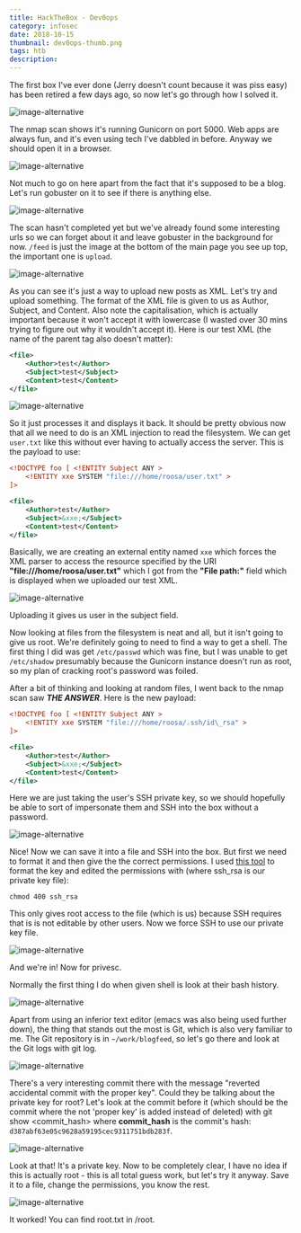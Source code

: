 ```yaml
---
title: HackTheBox - Dev0ops
category: infosec
date: 2018-10-15
thumbnail: dev0ops-thumb.png
tags: htb
description:
---
```


The first box I've ever done (Jerry doesn't count because it was piss easy) has been retired a few days ago, so now let's go through how I solved it.

![image-alternative](/article/static/img/dev0ops-nmap.png)

The nmap scan shows it's running Gunicorn on port 5000. Web apps are always fun, and it's even using tech I've dabbled in before. Anyway we should open it in a browser.

![image-alternative](/article/static/img/dev0ops-website.png)

Not much to go on here apart from the fact that it's supposed to be a blog. Let's run gobuster on it to see if there is anything else.

![image-alternative](/article/static/img/dev0ops-gobuster.png)

The scan hasn't completed yet but we've already found some interesting urls so we can forget about it and leave gobuster in the background for now. `/feed` is just the image at the bottom of the main page you see up top, the important one is `upload`.

![image-alternative](/article/static/img/dev0ops-upload.png)

As you can see it's just a way to upload new posts as XML. Let's try and upload something. The format of the XML file is given to us as Author, Subject, and Content. Also note the capitalisation, which is actually important because it won't accept it with lowercase (I wasted over 30 mins trying to figure out why it wouldn't accept it). Here is our test XML (the name of the parent tag also doesn't matter):

```xml
<file>
    <Author>test</Author>
    <Subject>test</Subject>
    <Content>test</Content>
</file>
```

![image-alternative](/article/static/img/dev0ops-upload-test.png)

So it just processes it and displays it back. It should be pretty obvious now that all we need to do is an XML injection to read the filesystem. We can get `user.txt` like this without ever having to actually access the server. This is the payload to use:

```xml
<!DOCTYPE foo [ <!ENTITY Subject ANY >
    <!ENTITY xxe SYSTEM "file:///home/roosa/user.txt" >
]>

<file>
    <Author>test</Author>
    <Subject>&xxe;</Subject>
    <Content>test</Content>
</file>
```

Basically, we are creating an external entity named `xxe` which forces the XML parser to access the resource specified by the URI **"file:///home/roosa/user.txt"** which I got from the **"File path:"** field which is displayed when we uploaded our test XML.

![image-alternative](/article/static/img/dev0ops-user.png)

Uploading it gives us user in the subject field.

Now looking at files from the filesystem is neat and all, but it isn't going to give us root. We're definitely going to need to find a way to get a shell. The first thing I did was get `/etc/passwd` which was fine, but I was unable to get `/etc/shadow` presumably because the Gunicorn instance doesn't run as root, so my plan of cracking root's password was foiled.

After a bit of thinking and looking at random files, I went back to the nmap scan saw ***THE ANSWER***. Here is the new payload:

```xml
<!DOCTYPE foo [ <!ENTITY Subject ANY >
    <!ENTITY xxe SYSTEM "file:///home/roosa/.ssh/id\_rsa" >
]>

<file>
    <Author>test</Author>
    <Subject>&xxe;</Subject>
    <Content>test</Content>
</file>
```

Here we are just taking the user's SSH private key, so we should hopefully be able to sort of impersonate them and SSH into the box without a password.

![image-alternative](/article/static/img/dev0ops-sshkey.png)

Nice! Now we can save it into a file and SSH into the box. But first we need to format it and then give the the correct permissions. I used [this tool](https://www.samltool.com/format_privatekey.php) to format the key and edited the permissions with (where ssh_rsa is our private key file):

    chmod 400 ssh_rsa

This only gives root access to the file (which is us) because SSH requires that is is not editable by other users. Now we force SSH to use our private key file.

![image-alternative](/article/static/img/dev0ops-sshin.png)

And we're in! Now for privesc.

Normally the first thing I do when given shell is look at their bash history.

![image-alternative](/article/static/img/dev0ops-bash-history.png)

Apart from using an inferior text editor (emacs was also being used further down), the thing that stands out the most is Git, which is also very familiar to me. The Git repository is in `~/work/blogfeed`, so let's go there and look at the Git logs with git log.

![image-alternative](/article/static/img/dev0ops-git-log.png)

There's a very interesting commit there with the message "reverted accidental commit with the proper key". Could they be talking about the private key for root? Let's look at the commit before it (which should be the commit where the not 'proper key' is added instead of deleted) with git show <commit\_hash> where **commit\_hash** is the commit's hash: `d387abf63e05c9628a59195cec9311751bdb283f`.

![image-alternative](/article/static/img/dev0ops-git-mistake.png)

Look at that! It's a private key. Now to be completely clear, I have no idea if this is actually root - this is all total guess work, but let's try it anyway. Save it to a file, change the permissions, you know the rest.

![image-alternative](/article/static/img/dev0ops-root.png)

It worked! You can find root.txt in /root.

